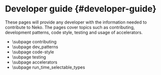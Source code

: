 # Developer guide {#developer-guide}

These pages will provide any developer with the information needed to contribute
to Neko. The pages cover topics such as contributing, development patterns, code
style, testing and usage of accelerators.

- \subpage contributing
- \subpage dev_patterns
- \subpage code-style
- \subpage testing
- \subpage accelerators
- \subpage run_time_selectable_types
